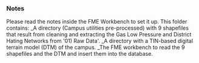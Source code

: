### Notes
Please read the notes inside the FME Workbench to set it up.
This folder contains:
_A directory (Campus utilities pre-processed) with 9 shapefiles that result from cleaning and extracting the Gas Low Pressure and District Hating Networks from '01) Raw Data'.
_A directory with a TIN-based digital terrain model (DTM) of the campus.
_The FME workbench to read the 9 shapefiles and the DTM and insert them into the database.